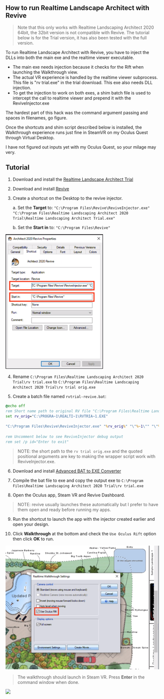 ## How to run Realtime Landscape Architect with Revive

> Note that this only works with Realtime Landscaping Architect 2020 64bit, the 32bit version is not compatible with Revive. The tutorial below is for the Trial version, it has also been tested with the full version.

To run Realtime Landscape Architect with Revive, you have to inject the DLLs into both the main exe and the realtime viewer executable.

  - The main exe needs injection because it checks for the Rift when launching the Walkthrough view.
  - The actual VR experience is handled by the realtime viewer subprocess. This file is "rv trial.exe" in the trial download. This exe also needs DLL injection.
  - To get the injection to work on both exes, a shim batch file is used to intercept the call to realtime viewer and prepend it with the ReviveInjector.exe

The hardest part of this hack was the command argument passing and spaces in filenames, go figure.

Once the shortcuts and shim script described below is installed, the Walkthrough experience runs just fine in SteamVR on my Oculus Quest through Virtual Desktop. 

I have not figured out inputs yet with my Oculus Quest, so your milage may very.

## Tutorial

1. Download and install the [Realtime Landscape Architect Trial](https://www.ideaspectrum.com/free-landscape-design-software-trial/)

2. Download and install [Revive](https://github.com/librevr/revive/releases)

3. Create a shortcut on the Desktop to the revive injector.

    a. Set the __Target__ to: `"C:\Program Files\Revive\ReviveInjector.exe" "C:\Program Files\Realtime Landscaping Architect 2020 Trial\Realtime Landscaping Architect Trial.exe"`
    
    b. Set the __Start in__ to: `"C:\Program Files\Revive"`

<img src="https://raw.githubusercontent.com/danisla/realtime-landscaping-architect-revive/master/images/rla_revive_shortcut.png" width="320">

4. Rename `C:\Program Files\Realtime Landscaping Architect 2020 Trial\rv trial.exe` to `C:\Program Files\Realtime Landscaping Architect 2020 Trial\rv trial orig.exe` 

5. Create a batch file named `rvtrial-revive.bat`:

```bat
@echo off
rem Short name path to original RV file "C:\Program Files\Realtime Landscaping Architect 2020 Trial\rv trial orig.exe"
set rv_orig="C:\PROGRA~1\REALTI~1\RVTRIA~1.EXE"

"C:\Program Files\Revive\ReviveInjector.exe" "%rv_orig%" "\"%~1\"" "\"%~2\"" "\"%~3\"" "\"%~4\"" "\"%~5\""

rem Uncomment below to see ReviveInjector debug output
rem set /p id="Enter to exit"
```

> NOTE: the short path to the `rv trial orig.exe` and the quoted positional arguments are key to making the wrapper script work with ReviveInjector.exe.

6. Download and install [Advanced BAT to EXE Converter](https://www.battoexeconverter.com/#downloadbattoexe)

7. Compile the bat file to exe and copy the output exe to `C:\Program Files\Realtime Landscaping Architect 2020 Trial\rv trial.exe`

8. Open the Oculus app, Steam VR and Revive Dashboard. 

> NOTE: revive usually launches these automatically but I prefer to have them open and ready before running my apps.

9. Run the shortcut to launch the app with the injector created earlier and open your design.

10. Click __Walkthrough__ at the bottom and check the `Use Oculus Rift` option then click __OK__ to run.

![](https://raw.githubusercontent.com/danisla/realtime-landscaping-architect-revive/master/images/rla_walkthrough_launch.png)

> The walkthrough should launch in Steam VR. Press __Enter__ in the command window when done.

![](https://raw.githubusercontent.com/danisla/realtime-landscaping-architect-revive/master/images/rla_walkthrough_steam_vr.png)
